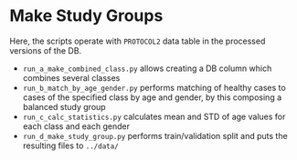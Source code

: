 # Make Study Groups

Here, the scripts operate with `PROTOCOL2` data table in the processed versions of the DB.

* `run_a_make_combined_class.py` allows creating a DB column which combines several classes
* `run_b_match_by_age_gender.py` performs matching of healthy cases to cases of 
the specified class by age and gender, by this composing a balanced study group
* `run_c_calc_statistics.py` calculates mean and STD of age values for each class and each gender
* `run_d_make_study_group.py` performs train/validation split 
and puts the resulting files to `../data/`
